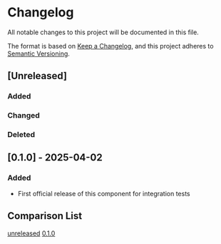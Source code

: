 # Changelog

All notable changes to this project will be documented in this file.

The format is based on [Keep a Changelog](https://keepachangelog.com/en/1.0.0/),
and this project adheres to [Semantic Versioning](https://semver.org/spec/v2.0.0.html).

## [Unreleased]

### Added

### Changed

### Deleted

## [0.1.0] - 2025-04-02

### Added

- First official release of this component for integration tests

## Comparison List

[unreleased](https://github.com/green-code-initiative/creedengo-integration-test/compare/0.1.0...HEAD)
[0.1.0](https://github.com/green-code-initiative/creedengo-integration-test/releases/tag/0.1.0)
